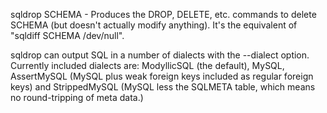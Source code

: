 sqldrop SCHEMA - Produces the DROP, DELETE, etc. commands to delete
SCHEMA (but doesn't actually modify anything).  It's the equivalent of
"sqldiff SCHEMA /dev/null".

sqldrop can output SQL in a number of dialects with the --dialect option.  Currently included dialects are: ModyllicSQL (the default), MySQL, AssertMySQL (MySQL plus weak foreign keys included as regular foreign keys) and StrippedMySQL (MySQL less the SQLMETA table, which means no round-tripping of meta data.)
